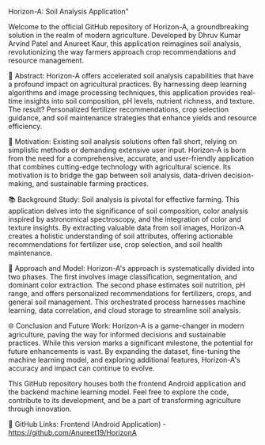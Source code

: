 Horizon-A: Soil Analysis Application"

Welcome to the official GitHub repository of Horizon-A, a groundbreaking solution in the realm of modern agriculture. Developed by Dhruv Kumar Arvind Patel and Anureet Kaur, this application reimagines soil analysis, revolutionizing the way farmers approach crop recommendations and resource management.

🌱 Abstract:
Horizon-A offers accelerated soil analysis capabilities that have a profound impact on agricultural practices. By harnessing deep learning algorithms and image processing techniques, this application provides real-time insights into soil composition, pH levels, nutrient richness, and texture. The result? Personalized fertilizer recommendations, crop selection guidance, and soil maintenance strategies that enhance yields and resource efficiency.

🌾 Motivation:
Existing soil analysis solutions often fall short, relying on simplistic methods or demanding extensive user input. Horizon-A is born from the need for a comprehensive, accurate, and user-friendly application that combines cutting-edge technology with agricultural science. Its motivation is to bridge the gap between soil analysis, data-driven decision-making, and sustainable farming practices.

📚 Background Study:
Soil analysis is pivotal for effective farming. This application delves into the significance of soil composition, color analysis inspired by astronomical spectroscopy, and the integration of color and texture insights. By extracting valuable data from soil images, Horizon-A creates a holistic understanding of soil attributes, offering actionable recommendations for fertilizer use, crop selection, and soil health maintenance.

🚀 Approach and Model:
Horizon-A's approach is systematically divided into two phases. The first involves image classification, segmentation, and dominant color extraction. The second phase estimates soil nutrition, pH range, and offers personalized recommendations for fertilizers, crops, and general soil management. This orchestrated process harnesses machine learning, data correlation, and cloud storage to streamline soil analysis.

🌐 Conclusion and Future Work:
Horizon-A is a game-changer in modern agriculture, paving the way for informed decisions and sustainable practices. While this version marks a significant milestone, the potential for future enhancements is vast. By expanding the dataset, fine-tuning the machine learning model, and exploring additional features, Horizon-A's accuracy and impact can continue to evolve.

This GitHub repository houses both the frontend Android application and the backend machine learning model. Feel free to explore the code, contribute to its development, and be a part of transforming agriculture through innovation.

🔗 GitHub Links:
Frontend (Android Application) - https://github.com/Anureet19/HorizonA
